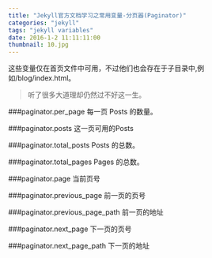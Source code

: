 ```yaml
---
title: "Jekyll官方文档学习之常用变量-分页器(Paginator)"
categories: "jekyll"
tags: "jekyll variables"
date: 2016-1-2 11:11:11:00
thumbnail: 10.jpg
---
```

这些变量仅在首页文件中可用，不过他们也会存在于子目录中,例如/blog/index.html。<!--more-->
<blockquote>听了很多大道理却仍然过不好这一生。</blockquote>

###paginator.per_page
每一页 Posts 的数量。

###paginator.posts 
这一页可用的Posts

###paginator.total_posts 
Posts 的总数。

###paginator.total_pages 
Pages 的总数。

###paginator.page 
当前页号

###paginator.previous_page 
前一页的页号

###paginator.previous_page_path 
前一页的地址

###paginator.next_page 
下一页的页号

###paginator.next_page_path 
下一页的地址

